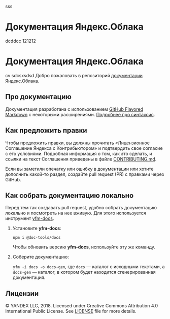 sss
# Документация Яндекс.Облака
dcddcc
121212
# Документация Яндекс.Облака
cv sdcsxsdsd
Добро пожаловать в репозиторий [документации](https://cloud.yandex.ru/docs) Яндекс.Облака.


## Про документацию

Документация разработана с использованием [GitHub Flavored Markdown](https://github.github.com/gfm/) с некоторыми расширениями. [Подробнее про синтаксис](https://github.com/yandex-cloud/yfm-transform/blob/master/DOCS.ru.md).


## Как предложить правки

Чтобы предложить правки, вы должны прочитать «Лицензионное Соглашение Яндекса с Контрибьютором»  и подтвердить свое согласие с его условиями. Подробная информация о том, как это сделать, и ссылки на текст Соглашения приведены в файле [CONTRIBUTING.md](CONTRIBUTING.md).

Если вы заметили опечатку или ошибку в документации или хотите дополнить какой-то раздел, создайте pull request (PR) с правками через GitHub.


## Как собрать документацию локально

Перед тем так создавать pull request, удобно собрать документацию локально и посмотреть на нее вживую. Для этого используется инструмент [yfm-docs](https://github.com/yandex-cloud/yfm-docs).

1. Установите **yfm-docs**:
  
   `npm i @doc-tools/docs`
  
   Чтобы обновить версию **yfm-docs**, используйте эту же команду.

1. Соберите документацию: 
  
   `yfm -i docs -o docs-gen`, где `docs` — каталог с исходными текстами, а `docs-gen` — каталог, в котором будет находится сгенерированная документация.


## Лицензии

© YANDEX LLC, 2018. Licensed under Creative Commons Attribution 4.0 International Public License. See [LICENSE](LICENSE) file for more details.
